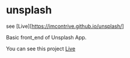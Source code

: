 # unsplash

see [Live][https://imcontrive.github.io/unsplash/]


Basic front_end of Unsplash App.

You can see this project [Live](https://imcontrive.github.io/unsplash/)

